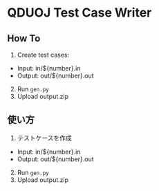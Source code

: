 # QDUOJ Test Case Writer
## How To
1. Create test cases:
  * Input: in/${number}.in
  * Output: out/${number}.out
2. Run `gen.py`
3. Upload output.zip

## 使い方
1. テストケースを作成
  * Input: in/${number}.in
  * Output: out/${number}.out
2. Run `gen.py`
3. Upload output.zip